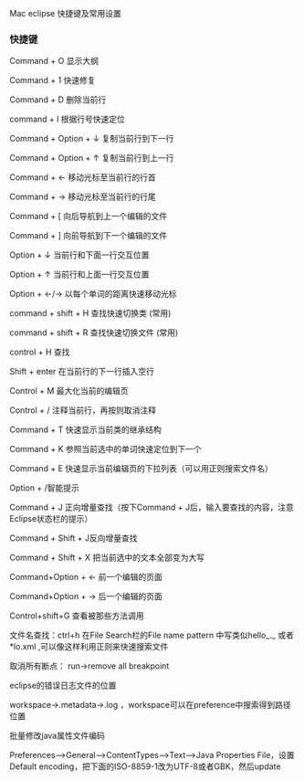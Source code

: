 Mac eclipse 快捷键及常用设置

### 快捷键

Command + O 显示大纲

Command + 1 快速修复

Command + D 删除当前行

command + l 根据行号快速定位

Command + Option + ↓ 复制当前行到下一行

Command + Option + ↑ 复制当前行到上一行

Command + ← 移动光标至当前行的行首

Command + → 移动光标至当前行的行尾

Command + \[ 向后导航到上一个编辑的文件

Command + \] 向前导航到下一个编辑的文件

Option + ↓ 当前行和下面一行交互位置

Option + ↑ 当前行和上面一行交互位置

Option + ←/→ 以每个单词的距离快速移动光标

command + shift + H 查找快速切换类 \(常用\)

command + shift + R 查找快速切换文件 \(常用\)

control + H 查找

Shift + enter 在当前行的下一行插入空行

Control + M 最大化当前的编辑页

Control + / 注释当前行，再按则取消注释

Command + T 快速显示当前类的继承结构

Command + K 参照当前选中的单词快速定位到下一个

Command + E 快速显示当前编辑页的下拉列表（可以用正则搜索文件名）

Option + /智能提示

Command + J 正向增量查找（按下Command + J后，输入要查找的内容，注意Eclipse状态栏的提示）

Command + Shift + J反向增量查找

Command + Shift + X 把当前选中的文本全部变为大写

Command+Option + ← 前一个编辑的页面

Command+Option + → 后一个编辑的页面

Control+shift+G 查看被那些方法调用

文件名查找：ctrl+h 在File Search栏的File name pattern 中写类似hello_._ 或者 \*lo.xml ,可以像这样利用正则来快速搜索文件

取消所有断点： run-&gt;remove all breakpoint

eclipse的错误日志文件的位置

workspace-&gt;.metadata-&gt;.log ，workspace可以在preference中搜索得到路径位置

批量修改java属性文件编码

Preferences——&gt;General——&gt;ContentTypes——&gt;Text——&gt;Java Properties File，设置Default encoding，把下面的ISO-8859-1改为UTF-8或者GBK，然后update

